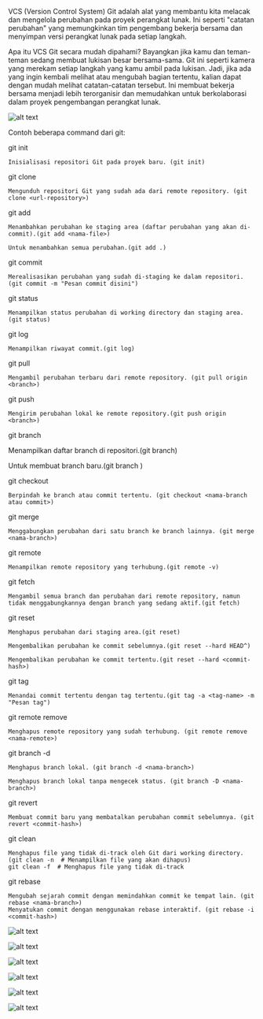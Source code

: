 VCS (Version Control System) Git adalah alat yang membantu kita melacak dan mengelola perubahan pada proyek perangkat lunak. 
Ini seperti "catatan perubahan" yang memungkinkan tim pengembang bekerja bersama dan menyimpan versi perangkat lunak pada setiap langkah.

Apa itu VCS Git secara mudah dipahami?
Bayangkan jika kamu dan teman-teman sedang membuat lukisan besar bersama-sama. Git ini seperti kamera yang merekam setiap langkah yang kamu ambil pada lukisan. 
Jadi, jika ada yang ingin kembali melihat atau mengubah bagian tertentu, kalian dapat dengan mudah melihat catatan-catatan tersebut. 
Ini membuat bekerja bersama menjadi lebih terorganisir dan memudahkan untuk berkolaborasi dalam proyek pengembangan perangkat lunak.


![alt text](https://github.com/sinambela99/DEVOPS-BATCH-19/blob/master/Screenshots%20Day%203/image.png?raw=true)


Contoh beberapa command dari git:


git init

    Inisialisasi repositori Git pada proyek baru. (git init)

git clone

    Mengunduh repositori Git yang sudah ada dari remote repository. (git clone <url-repository>)

git add

    Menambahkan perubahan ke staging area (daftar perubahan yang akan di-commit).(git add <nama-file>)

    Untuk menambahkan semua perubahan.(git add .)

git commit

    Merealisasikan perubahan yang sudah di-staging ke dalam repositori. (git commit -m "Pesan commit disini")

git status

    Menampilkan status perubahan di working directory dan staging area. (git status)

git log

    Menampilkan riwayat commit.(git log)

git pull

    Mengambil perubahan terbaru dari remote repository. (git pull origin <branch>)

git push

    Mengirim perubahan lokal ke remote repository.(git push origin <branch>)

git branch

  Menampilkan daftar branch di repositori.(git branch)

  Untuk membuat branch baru.(git branch <nama-branch>)

git checkout

    Berpindah ke branch atau commit tertentu. (git checkout <nama-branch atau commit>)

git merge

    Menggabungkan perubahan dari satu branch ke branch lainnya. (git merge <nama-branch>)

git remote

    Menampilkan remote repository yang terhubung.(git remote -v)

git fetch

    Mengambil semua branch dan perubahan dari remote repository, namun tidak menggabungkannya dengan branch yang sedang aktif.(git fetch)

git reset

    Menghapus perubahan dari staging area.(git reset)

    Mengembalikan perubahan ke commit sebelumnya.(git reset --hard HEAD^)

    Mengembalikan perubahan ke commit tertentu.(git reset --hard <commit-hash>)

git tag

    Menandai commit tertentu dengan tag tertentu.(git tag -a <tag-name> -m "Pesan tag")

git remote remove

    Menghapus remote repository yang sudah terhubung. (git remote remove <nama-remote>)

git branch -d

    Menghapus branch lokal. (git branch -d <nama-branch>)

    Menghapus branch lokal tanpa mengecek status. (git branch -D <nama-branch>)

git revert

    Membuat commit baru yang membatalkan perubahan commit sebelumnya. (git revert <commit-hash>)

git clean

    Menghapus file yang tidak di-track oleh Git dari working directory. (git clean -n  # Menampilkan file yang akan dihapus)
    git clean -f  # Menghapus file yang tidak di-track

git rebase

    Mengubah sejarah commit dengan memindahkan commit ke tempat lain. (git rebase <nama-branch>)
    Menyatukan commit dengan menggunakan rebase interaktif. (git rebase -i <commit-hash>)

![alt text](https://github.com/sinambela99/DEVOPS-BATCH-19/blob/master/Screenshots%20Day%203/Screenshot%20from%202023-11-24%2000-30-10.png?raw=true)

![alt text](https://github.com/sinambela99/DEVOPS-BATCH-19/blob/master/Screenshots%20Day%203/Screenshot%20from%202023-11-24%2000-30-18.png?raw=true)

![alt text](https://github.com/sinambela99/DEVOPS-BATCH-19/blob/master/Screenshots%20Day%203/Screenshot%20from%202023-11-24%2000-30-30.png?raw=true)

![alt text](https://github.com/sinambela99/DEVOPS-BATCH-19/blob/master/Screenshots%20Day%203/Screenshot%20from%202023-11-24%2000-31-24.png?raw=true)

![alt text](https://github.com/sinambela99/DEVOPS-BATCH-19/blob/master/Screenshots%20Day%203/Screenshot%20from%202023-11-24%2000-32-24.png?raw=true)

![alt text](https://github.com/sinambela99/DEVOPS-BATCH-19/blob/master/Screenshots%20Day%203/Screenshot%20from%202023-11-24%2000-36-45.png?raw=true)
